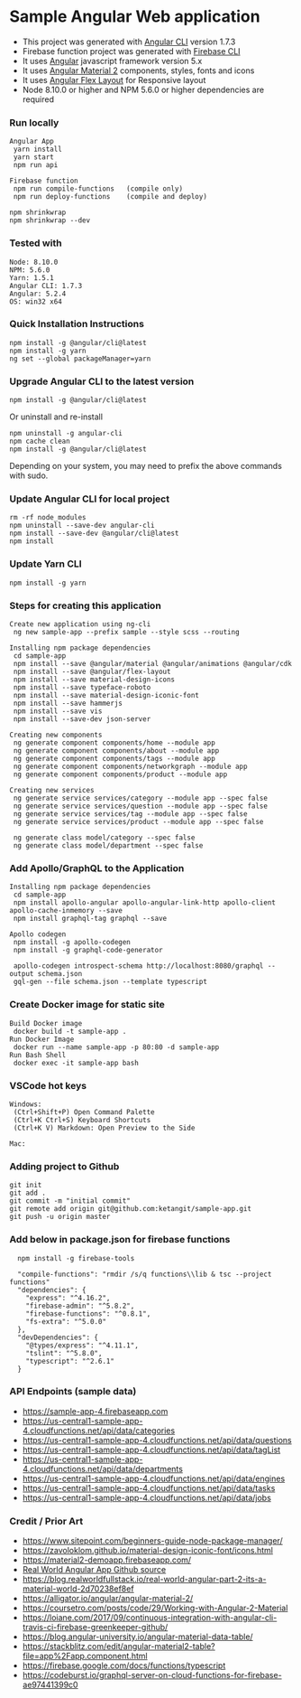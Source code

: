 # Sample Angular Web application

* This project was generated with [Angular CLI](https://github.com/angular/angular-cli) version 1.7.3
* Firebase function project was generated with [Firebase CLI](https://firebase.google.com/docs/cli/)
* It uses [Angular](https://angular.io) javascript framework version 5.x
* It uses [Angular Material 2](https://material.angular.io) components, styles, fonts and icons
* It uses [Angular Flex Layout](https://github.com/angular/flex-layout/wiki) for Responsive layout
* Node 8.10.0 or higher and NPM 5.6.0 or higher dependencies are required

### Run locally

```
Angular App
 yarn install
 yarn start
 npm run api

Firebase function
 npm run compile-functions   (compile only)
 npm run deploy-functions    (compile and deploy)
```

```
npm shrinkwrap
npm shrinkwrap --dev
```

### Tested with

```
Node: 8.10.0
NPM: 5.6.0
Yarn: 1.5.1
Angular CLI: 1.7.3
Angular: 5.2.4
OS: win32 x64
```

### Quick Installation Instructions

```
npm install -g @angular/cli@latest
npm install -g yarn
ng set --global packageManager=yarn
```

### Upgrade Angular CLI to the latest version

```
npm install -g @angular/cli@latest
```

Or uninstall and re-install

```
npm uninstall -g angular-cli
npm cache clean
npm install -g @angular/cli@latest
```

Depending on your system, you may need to prefix the above commands with sudo.

### Update Angular CLI for local project

```
rm -rf node_modules
npm uninstall --save-dev angular-cli
npm install --save-dev @angular/cli@latest
npm install
```

### Update Yarn CLI

```
npm install -g yarn
```

### Steps for creating this application

```
Create new application using ng-cli
 ng new sample-app --prefix sample --style scss --routing

Installing npm package dependencies
 cd sample-app
 npm install --save @angular/material @angular/animations @angular/cdk
 npm install --save @angular/flex-layout
 npm install --save material-design-icons
 npm install --save typeface-roboto
 npm install --save material-design-iconic-font
 npm install --save hammerjs
 npm install --save vis
 npm install --save-dev json-server

Creating new components
 ng generate component components/home --module app
 ng generate component components/about --module app
 ng generate component components/tags --module app
 ng generate component components/networkgraph --module app
 ng generate component components/product --module app

Creating new services
 ng generate service services/category --module app --spec false
 ng generate service services/question --module app --spec false
 ng generate service services/tag --module app --spec false
 ng generate service services/product --module app --spec false

 ng generate class model/category --spec false
 ng generate class model/department --spec false
```

### Add Apollo/GraphQL to the Application

```
Installing npm package dependencies
 cd sample-app
 npm install apollo-angular apollo-angular-link-http apollo-client apollo-cache-inmemory --save
 npm install graphql-tag graphql --save

Apollo codegen
 npm install -g apollo-codegen
 npm install -g graphql-code-generator

 apollo-codegen introspect-schema http://localhost:8080/graphql --output schema.json
 gql-gen --file schema.json --template typescript
```

### Create Docker image for static site

```
Build Docker image
 docker build -t sample-app .  
Run Docker Image
 docker run --name sample-app -p 80:80 -d sample-app
Run Bash Shell
 docker exec -it sample-app bash
```

### VSCode hot keys

```
Windows:
 (Ctrl+Shift+P) Open Command Palette
 (Ctrl+K Ctrl+S) Keyboard Shortcuts
 (Ctrl+K V) Markdown: Open Preview to the Side

Mac:
```

### Adding project to Github

```
git init
git add .
git commit -m "initial commit"
git remote add origin git@github.com:ketangit/sample-app.git
git push -u origin master
```

### Add below in package.json for firebase functions

```
  npm install -g firebase-tools

  "compile-functions": "rmdir /s/q functions\\lib & tsc --project functions"
  "dependencies": {
    "express": "^4.16.2",
    "firebase-admin": "^5.8.2",
    "firebase-functions": "^0.8.1",
    "fs-extra": "^5.0.0"
  },
  "devDependencies": {
    "@types/express": "^4.11.1",
    "tslint": "^5.8.0",
    "typescript": "^2.6.1"
  }
```

### API Endpoints (sample data)

* https://sample-app-4.firebaseapp.com
* https://us-central1-sample-app-4.cloudfunctions.net/api/data/categories
* https://us-central1-sample-app-4.cloudfunctions.net/api/data/questions
* https://us-central1-sample-app-4.cloudfunctions.net/api/data/tagList
* https://us-central1-sample-app-4.cloudfunctions.net/api/data/departments
* https://us-central1-sample-app-4.cloudfunctions.net/api/data/engines
* https://us-central1-sample-app-4.cloudfunctions.net/api/data/tasks
* https://us-central1-sample-app-4.cloudfunctions.net/api/data/jobs

### Credit / Prior Art

* https://www.sitepoint.com/beginners-guide-node-package-manager/
* https://zavoloklom.github.io/material-design-iconic-font/icons.html
* https://material2-demoapp.firebaseapp.com/
* [Real World Angular App Github source](https://github.com/anihalaney/rwa-trivia)
* https://blog.realworldfullstack.io/real-world-angular-part-2-its-a-material-world-2d70238ef8ef
* https://alligator.io/angular/angular-material-2/
* https://coursetro.com/posts/code/29/Working-with-Angular-2-Material
* https://loiane.com/2017/09/continuous-integration-with-angular-cli-travis-ci-firebase-greenkeeper-github/
* https://blog.angular-university.io/angular-material-data-table/
* https://stackblitz.com/edit/angular-material2-table?file=app%2Fapp.component.html
* https://firebase.google.com/docs/functions/typescript
* https://codeburst.io/graphql-server-on-cloud-functions-for-firebase-ae97441399c0
